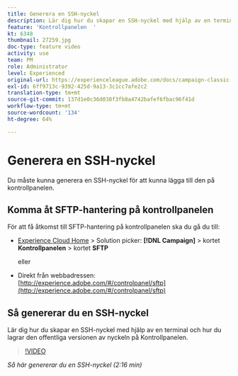 ```yaml
---
title: Generera en SSH-nyckel
description: Lär dig hur du skapar en SSH-nyckel med hjälp av en terminal och hur du lagrar den offentliga versionen av nyckeln på Kontrollpanelen.
feature: 'Kontrollpanelen  '
kt: 6348
thumbnail: 27259.jpg
doc-type: feature video
activity: use
team: PM
role: Administrator
level: Experienced
original-url: https://experienceleague.adobe.com/docs/campaign-classic-learn/tutorials/administrating/control-panel-acc/generate-ssh-key.html
exl-id: 6ff9713c-9392-425d-9a13-3c1cc7afe2c2
translation-type: tm+mt
source-git-commit: 137d1e0c36d038f3fb8a4742bafef6fbac96f41d
workflow-type: tm+mt
source-wordcount: '134'
ht-degree: 64%

---
```


# Generera en SSH-nyckel

Du måste kunna generera en SSH-nyckel för att kunna lägga till den på kontrollpanelen.

## Komma åt SFTP-hantering på kontrollpanelen

För att få åtkomst till SFTP-hantering på kontrollpanelen ska du gå du till:

* [Experience Cloud Home](https://experience.adobe.com/#/home) > Solution picker: **[!DNL Campaign]** > kortet **Kontrollpanelen** > kortet **SFTP**

   eller
* Direkt från webbadressen: [http://experience.adobe.com/#/controlpanel/sftp](http://experience.adobe.com/#/controlpanel/sftp)

## Så genererar du en SSH-nyckel

Lär dig hur du skapar en SSH-nyckel med hjälp av en terminal och hur du lagrar den offentliga versionen av nyckeln på Kontrollpanelen.

>[!VIDEO](https://video.tv.adobe.com/v/27259?quality=12)

*Så här genererar du en SSH-nyckel (2:16 min)*
